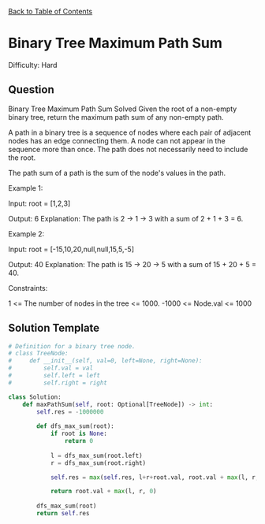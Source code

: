 [Back to Table of Contents](../README.md)

# Binary Tree Maximum Path Sum
Difficulty: Hard

## Question
Binary Tree Maximum Path Sum
Solved 
Given the root of a non-empty binary tree, return the maximum path sum of any non-empty path.

A path in a binary tree is a sequence of nodes where each pair of adjacent nodes has an edge connecting them. A node can not appear in the sequence more than once. The path does not necessarily need to include the root.

The path sum of a path is the sum of the node's values in the path.

Example 1:



Input: root = [1,2,3]

Output: 6
Explanation: The path is 2 -> 1 -> 3 with a sum of 2 + 1 + 3 = 6.

Example 2:



Input: root = [-15,10,20,null,null,15,5,-5]

Output: 40
Explanation: The path is 15 -> 20 -> 5 with a sum of 15 + 20 + 5 = 40.

Constraints:

1 <= The number of nodes in the tree <= 1000.
-1000 <= Node.val <= 1000

## Solution Template
```python
# Definition for a binary tree node.
# class TreeNode:
#     def __init__(self, val=0, left=None, right=None):
#         self.val = val
#         self.left = left
#         self.right = right

class Solution:
    def maxPathSum(self, root: Optional[TreeNode]) -> int:
        self.res = -1000000
        
        def dfs_max_sum(root):
            if root is None:
                return 0
            
            l = dfs_max_sum(root.left)
            r = dfs_max_sum(root.right)

            self.res = max(self.res, l+r+root.val, root.val + max(l, r, 0))

            return root.val + max(l, r, 0)
        
        dfs_max_sum(root)
        return self.res
        
```
